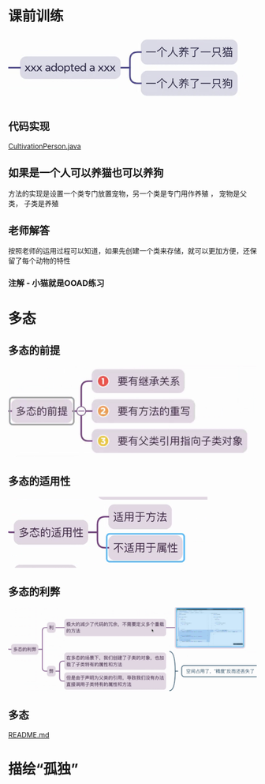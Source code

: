 # 课前训练

![img.png](img.png)

## 代码实现

[CultivationPerson.java](CultivationPerson.java)

## 如果是一个人可以养猫也可以养狗

方法的实现是设置一个类专门放置宠物，另一个类是专门用作养殖 ， 宠物是父类， 子类是养殖

## 老师解答

按照老师的运用过程可以知道，如果先创建一个类来存储，就可以更加方便，还保留了每个动物的特性

### 注解 - 小猫就是OOAD练习

# 多态

## 多态的前提

![img_1.png](img_1.png)

## 多态的适用性

![img_2.png](img_2.png)

## 多态的利弊

![img_3.png](img_3.png)

## 多态

[README.md](..%2FB20240323%2FREADME.md)

# 描绘“孤独”
